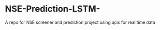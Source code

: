 # NSE-Prediction-LSTM-
A repo for NSE screener and prediction project using apis for real time data
